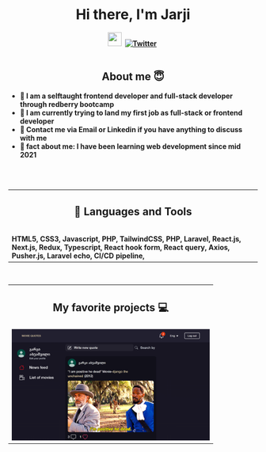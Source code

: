 <h1 align="center"><b>Hi there, I'm Jarji</h1>
<div align="center">
<a href="https://codepen.io/YuriDevAT"><img src="https://upload.wikimedia.org/wikipedia/commons/thumb/c/ca/LinkedIn_logo_initials.png/800px-LinkedIn_logo_initials.png" width="28px" height="28px"/></a>&nbsp;
<a href="https://twitter.com/AbuashviliJarji"><img src="https://img.shields.io/badge/Twitter-1DA1F2?style=for-the-badge&logo=twitter&logoColor=white" alt="Twitter" /></a>&nbsp;
</div>
  
<br />

<h2 align="center">About me 😇</h2>

- :raising_hand: I am a selftaught frontend developer and full-stack developer through redberry bootcamp
- :muscle: I am currently trying to land my first job as full-stack or frontend developer
- :speech_balloon: Contact me via Email or Linkedin if you have anything to discuss with me
- :ghost: fact about me: I have been learning web development since mid 2021
  
<br />

<br />

<table><tr><td valign="top" width="50%">

<h2 align="center"> 💼 Languages and Tools</h2>

<br />
<span>HTML5, </span>
<span>CSS3, </span>
<span>Javascript, </span>
<span>PHP, </span>
<span>TailwindCSS, </span>
<span>PHP, </span>
<span>Laravel, </span>
<span>React.js, </span>
<span>Next.js, </span>
<span>Redux, </span>
<span>Typescript, </span>
<span>React hook form, </span>
<span>React query, </span>
<span>Axios, </span>
<span>Pusher.js, </span>
<span>Laravel echo, </span>
<span>CI/CD pipeline, </span>

</td></tr></table> 

<br />

<table align="center">
  <tr>
    <td valign="top" width="100%">
      <h2 align="center">My favorite projects 💻</h2>
    </td>
  </tr>
  <tr>
    <td valign="top" halign="center" width="100%">
       <a href="https://epic-movie-quotes.jarjia.redberryinternship.ge/">
         <img width="400" src="./epic-movie-quotes.jarjia.redberryinternship.ge_newsfeed (1).png" />
       </a>
     </td>
  </tr>
</table>
